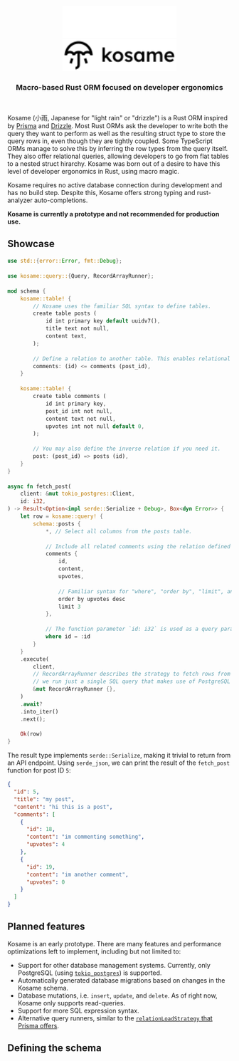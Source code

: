 <div align="center">
  <img width="256" src="./misc/readme/logo-white.svg#gh-dark-mode-only" />
  <img width="256" src="./misc/readme/logo-black.svg#gh-light-mode-only" />
</div>

<div align="center">
  <h3>Macro-based Rust ORM focused on developer ergonomics</h3> 
</div>

<br />

Kosame (小雨, Japanese for "light rain" or "drizzle") is a Rust ORM inspired by [Prisma](https://github.com/prisma/prisma) and [Drizzle](https://github.com/drizzle-team/drizzle-orm).
Most Rust ORMs ask the developer to write both the query they want to perform as well as the resulting struct type to store the query rows in, even though they are tightly coupled. Some TypeScript ORMs manage to solve this by inferring the row types from the query itself. They also offer relational queries, allowing developers to go from flat tables to a nested struct hirarchy. Kosame was born out of a desire to have this level of developer ergonomics in Rust, using macro magic.

Kosame requires no active database connection during development and has no build step. Despite this, Kosame offers strong typing and rust-analyzer auto-completions.

**Kosame is currently a prototype and not recommended for production use.**

## Showcase

```rust
use std::{error::Error, fmt::Debug};

use kosame::query::{Query, RecordArrayRunner};

mod schema {
    kosame::table! {
        // Kosame uses the familiar SQL syntax to define tables.
        create table posts (
            id int primary key default uuidv7(),
            title text not null,
            content text,
        );

        // Define a relation to another table. This enables relational queries.
        comments: (id) <= comments (post_id),
    }

    kosame::table! {
        create table comments (
            id int primary key,
            post_id int not null,
            content text not null,
            upvotes int not null default 0,
        );

        // You may also define the inverse relation if you need it.
        post: (post_id) => posts (id),
    }
}

async fn fetch_post(
    client: &mut tokio_postgres::Client,
    id: i32,
) -> Result<Option<impl serde::Serialize + Debug>, Box<dyn Error>> {
    let row = kosame::query! {
        schema::posts {
            *, // Select all columns from the posts table.

            // Include all related comments using the relation defined above.
            comments {
                id,
                content,
                upvotes,

                // Familiar syntax for "where", "order by", "limit", and "offset".
                order by upvotes desc
                limit 3
            },

            // The function parameter `id: i32` is used as a query parameter here.
            where id = :id
        }
    }
    .execute(
        client,
        // RecordArrayRunner describes the strategy to fetch rows from the database. In this case,
        // we run just a single SQL query that makes use of PostgreSQL's arrays and anonymous records.
        &mut RecordArrayRunner {},
    )
    .await?
    .into_iter()
    .next();

    Ok(row)
}
```

The result type implements `serde::Serialize`, making it trivial to return from an API endpoint. 
Using `serde_json`, we can print the result of the `fetch_post` function for post ID `5`:
```json
{
  "id": 5,
  "title": "my post",
  "content": "hi this is a post",
  "comments": [
    {
      "id": 18,
      "content": "im commenting something",
      "upvotes": 4
    },
    {
      "id": 19,
      "content": "im another comment",
      "upvotes": 0
    }
  ]
}
```

## Planned features

Kosame is an early prototype. There are many features and performance optimizations left to implement, including but not limited to:
* Support for other database management systems. Currently, only PostgreSQL (using [`tokio_postgres`](https://docs.rs/tokio-postgres/latest/tokio_postgres/)) is supported.
* Automatically generated database migrations based on changes in the Kosame schema.
* Database mutations, i.e. `insert`, `update`, and `delete`. As of right now, Kosame only supports read-queries.
* Support for more SQL expression syntax.
* Alternative query runners, similar to the [`relationLoadStrategy` that Prisma offers](https://www.prisma.io/blog/prisma-orm-now-lets-you-choose-the-best-join-strategy-preview).

## Defining the schema


